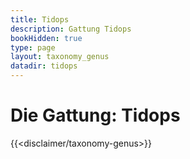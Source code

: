 ```yaml
---
title: Tidops
description: Gattung Tidops
bookHidden: true
type: page
layout: taxonomy_genus
datadir: tidops
---
```


# Die Gattung: Tidops
{{<disclaimer/taxonomy-genus>}}